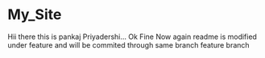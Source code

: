 # My_Site
Hii there this is pankaj Priyadershi...
Ok Fine
Now again readme is modified under feature and will be commited
through same branch
feature branch
